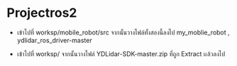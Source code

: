 # Projectros2

- เข้าไปที่ worksp/mobile_robot/src จากนั้นวางไฟล์ทั้งสองนี้ลงไป
 my_moblie_robot , ydlidar_ros_driver-master

- เข้าไปที่ worksp/ จากนั้นวางไฟล์ YDLidar-SDK-master.zip ที่ถูก Extract เเล้วลงไป
